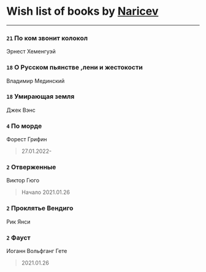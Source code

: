 # Wish list of books by [Naricev](https://plus.google.com/u/0/107090515204537133928/)
---

### `21` По ком звонит колокол
Эрнест Хеменгуэй

### `18` О Русском пьянстве ,лени и жестокости
Владимир Мединский

### `18` Умирающая земля
Джек Вэнс

### `4` По морде
Форест Грифин
> 27.01.2022-

### `2` Отверженные
Виктор Гюго
> Начало 2021.01.26

### `2` Проклятье Вендиго
Рик Янси

### `2` Фауст
Иоганн Вольфганг Гете
> 2021.01.26

